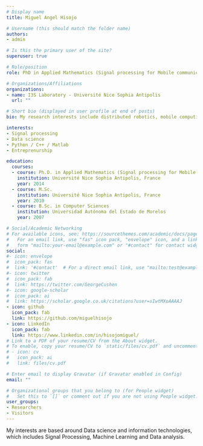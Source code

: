 ```yaml
---
# Display name
title: Miguel Angel Hisojo

# Username (this should match the folder name)
authors:
- admin

# Is this the primary user of the site?
superuser: true

# Role/position
role: PhD in Applied Mathematics (Signal processing for Mobile communications)

# Organizations/Affiliations
organizations:
- name: I3S Laboratory - Université Nice Sophia Antipolis
  url: ""

# Short bio (displayed in user profile at end of posts)
bio: My research interests include distributed robotics, mobile computing and programmable matter.

interests:
- Signal processing
- Data science
- Python / C++ / Matlab
- Entreprenurship

education:
  courses:
  - course: Ph.D. in Applied Mathematics (Signal processing for Mobile communications)
    institution: Université Nice Sophia Antipolis, France
    year: 2014
  - course: M.Sc. 
    institution: Université Nice Sophia Antipolis, France
    year: 2010
  - course: B.Sc. in Computer Sciences
    institution: Universidad Autónoma del Estado de Morelos
    year: 2007

# Social/Academic Networking
# For available icons, see: https://sourcethemes.com/academic/docs/page-builder/#icons
#   For an email link, use "fas" icon pack, "envelope" icon, and a link in the
#   form "mailto:your-email@example.com" or "#contact" for contact widget.
social:
#- icon: envelope
#  icon_pack: fas
#  link: '#contact'  # For a direct email link, use "mailto:test@example.org".
#- icon: twitter
#  icon_pack: fab
#  link: https://twitter.com/GeorgeCushen
#- icon: google-scholar
#  icon_pack: ai
#  link: https://scholar.google.co.uk/citations?user=sIwtMXoAAAAJ
- icon: github
  icon_pack: fab
  link: https://github.com/miguelhisojo
- icon: LinkedIn
  icon_pack: fab
  link: https://www.linkedin.com/in/hisojomiguel/
# Link to a PDF of your resume/CV from the About widget.
# To enable, copy your resume/CV to `static/files/cv.pdf` and uncomment the lines below.
# - icon: cv
#   icon_pack: ai
#   link: files/cv.pdf

# Enter email to display Gravatar (if Gravatar enabled in Config)
email: ""

# Organizational groups that you belong to (for People widget)
#   Set this to `[]` or comment out if you are not using People widget.
user_groups:
- Researchers
- Visitors
---
```


My interests are based around Data science and information technologies, which includes Signal Processing, Machine Learning and Data analysis.
